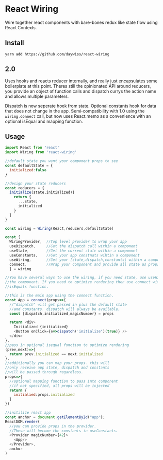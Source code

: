 # React Wiring
Wire together react components with bare-bones redux like state flow using React Contexts.

## Install
`yarn add https://github.com/daywiss/react-wiring`

## 2.0
Uses hooks and reacts reducer internally, and really just encapsulates some boilerplate at this point.
Theres still the opinionated API around reducers, you provide an object of function calls and dispatch
currys the action name and allows multiple parameters.

Dispatch is now seperate hook from state. Optional constants hook for data that does not 
change in the app. Semi-compatibility with 1.0 using the `wiring.connect` call, 
but now uses React.memo as a convenience with an optional isEqual
and mapping function. 

## Usage

```js
import React from 'react'
import Wiring from 'react-wiring'

//default state you want your component props to see
const defaultState = {
  initialized:false
}

//design your state reducers
const reducers = {
  initialize(state,initialized){
    return {
      ...state,
      initialized
    }
  }
}

const wiring = Wiring(React,reducers,defaultState)

const {
  WiringProvider,  //Top level provider to wrap your app
  useDispatch,     //Get the dispatch call within a component
  useState,        //Get the current state within a componnet
  useConstants,    //Get your app constnats wihtin a component
  useWiring,       //Get your [state,dispatch,constants] within a component
  connect,         //Wrap your component and provide all state as props with memo
  } = wiring

//You have several ways to use the wiring, if you need state, use useWiring within
//the component. If you need to optimize rendering then use connect with an
//isEquals function.

//this is the main app using the connect function.
const App = connect(props=>{
  //"dispatch" will get passed in plus the default state
  //and constants. dispatch will always be available.
  const {dispatch,initialized,magicNumber} = props

  return <div>
    Initialized {initialized}
    <Button onClick={e=>dispatch('initialize')(true)} />
  </div>
},
//pass in optional isequal function to optimize rendering
(prev,next)=>{
  return prev.initialized == next.initialized
},
//additionally you can map your props. this will 
//only receive app state, dispatch and constants
//will be passed through regardless.
props=>{
  //optional mapping function to pass into component
  //if not specified, all props will be injected
  return {
    initialied:props.initialized
  }
})

//initilize react app
const anchor = document.getElementById("app");            
ReactDOM.render(                                           
  //you can provide props in the provider. 
  //These will become the constants in useConstants.
  <Provider magicNumber={42}>                                    
    <App/>                                                 
  </Provider>,                                             
  anchor                                                  
)
```

